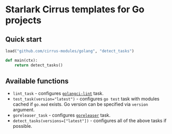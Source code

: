 # Starlark Cirrus templates for Go projects

## Quick start

```python
load("github.com/cirrus-modules/golang", "detect_tasks")

def main(ctx):
    return detect_tasks()
```

## Available functions

* `lint_task` - configures [`golangci-lint`](https://github.com/golangci/golangci-lint) task.
* `test_task(version="latest")` - configures `go test` task with modules cached if `go.mod` exists. Go version can be specified via `version` argument.
* `goreleaser_task` - configures [`goreleaser`](https://goreleaser.com/) task.
* `detect_tasks(versions=["latest"])` - configures all of the above tasks if possible.
